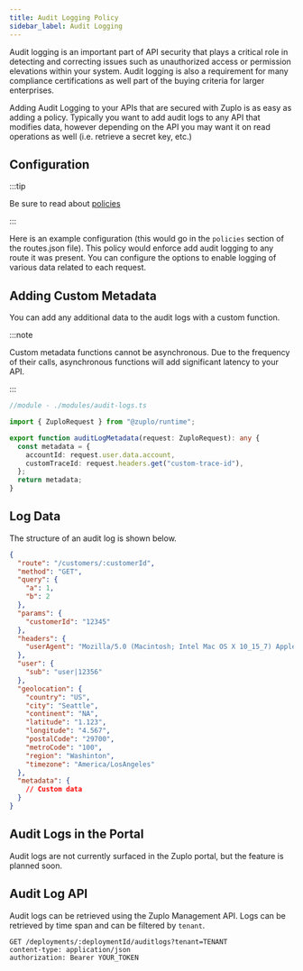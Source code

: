```yaml
---
title: Audit Logging Policy
sidebar_label: Audit Logging
---
```


Audit logging is an important part of API security that plays a critical role in detecting and correcting issues such as unauthorized access or permission elevations within your system. Audit logging is also a requirement for many compliance certifications as well part of the buying criteria for larger enterprises.

Adding Audit Logging to your APIs that are secured with Zuplo is as easy as adding a policy. Typically you want to add audit logs to any API that modifies data, however depending on the API you may want it on read operations as well (i.e. retrieve a secret key, etc.)

<PolicyIntro policy="audit-log-inbound" />

## Configuration

:::tip

Be sure to read about [policies](/docs/policies)

:::

Here is an example configuration (this would go in the `policies` section of the routes.json file). This policy would enforce add audit logging to any route it was present. You can configure the options to enable logging of various data related to each request.

<PolicyExample policy="audit-log-inbound" />

<PolicyOptions policy="audit-log-inbound" />

## Adding Custom Metadata

You can add any additional data to the audit logs with a custom function.

:::note

Custom metadata functions cannot be asynchronous. Due to the frequency of their calls, asynchronous functions will add significant latency to your API.

:::

```ts
//module - ./modules/audit-logs.ts

import { ZuploRequest } from "@zuplo/runtime";

export function auditLogMetadata(request: ZuploRequest): any {
  const metadata = {
    accountId: request.user.data.account,
    customTraceId: request.headers.get("custom-trace-id"),
  };
  return metadata;
}
```

## Log Data

The structure of an audit log is shown below.

```json
{
  "route": "/customers/:customerId",
  "method": "GET",
  "query": {
    "a": 1,
    "b": 2
  },
  "params": {
    "customerId": "12345"
  },
  "headers": {
    "userAgent": "Mozilla/5.0 (Macintosh; Intel Mac OS X 10_15_7) AppleWebKit/537.36 (KHTML, like Gecko) Chrome/101.0.4951.41 Safari/537.36"
  },
  "user": {
    "sub": "user|12356"
  },
  "geolocation": {
    "country": "US",
    "city": "Seattle",
    "continent": "NA",
    "latitude": "1.123",
    "longitude": "4.567",
    "postalCode": "29700",
    "metroCode": "100",
    "region": "Washinton",
    "timezone": "America/LosAngeles"
  },
  "metadata": {
    // Custom data
  }
}
```

## Audit Logs in the Portal

Audit logs are not currently surfaced in the Zuplo portal, but the feature is planned soon.

## Audit Log API

Audit logs can be retrieved using the Zuplo Management API. Logs can be retrieved by time span and can be filtered by `tenant`.

```http
GET /deployments/:deploymentId/auditlogs?tenant=TENANT
content-type: application/json
authorization: Bearer YOUR_TOKEN
```
